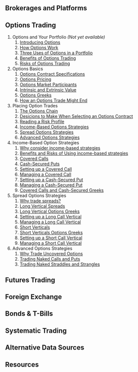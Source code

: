

## Brokerages and Platforms

## Options Trading

1. Options and Your Portfolio *(Not yet available)*
    1. [Introducing Options](options/md/1.1-introducingoptions.md)
    2. [How Options Work](options/md/1.2-howoptionswork.md)
    3. [Three Uses of Options in a Portfolio](options/md/1.3-threeusesofoptions.md)
    4. [Benefits of Options Trading](options/md/1.4-benefitsofoptionstrading.md)
    5. [Risks of Options Trading](options/md/1.5-riskofoptionstrading.md)
2. Options Basics
    1. [Options Contract Specifications](options/md/2.1-optionscontractspecifications.md)
    2. [Options Pricing](options/md/2.2-optionspricing.md)
    3. [Options Market Participants](options/md/2.3-optionsmarketparticipants.md)
    4. [Intrinsic and Extrinsic Value](options/md/2.4-intrinsicandextrinsicvalue.md)
    5. [Options Greeks](options/md/2.5-optionsgreeks.md)
    6. [How an Options Trade Might End](options/md/2.6-optionstradeending.md)
3. Placing Option Trades
    1. [The Options Chain](options/md/3.1-optionschain.md)
    2. [Desicions to Make When Selecting an Options Contract](options/md/3.2-decisionswhenselecting.md)
    3. [Reading a Risk Profile](options/md/3.3-readingriskprofiles.md)
    4. [Income-Based Options Strategies](options/md/3.4-incomebasedstrategies.md)
    5. [Spread Options Strategies](options/md/3.5-spreadoptionstrategies.md)
    6. [Advanced Options Strategies](options/md/3.6-advancedstrategies.md)
4. Income-Based Option Strategies
    1. [Why consider income-based strategies](options/md/4.1-incomebasedoverview.md)
    2. [Benefits and Risks of Using income-based strategies](options/md/4.2-incomebasedrisks.md)
    3. [Covered Calls](options/md/4.3-coveredcalls.md)
    4. [Cash-Secured Puts](options/md/4.4-cachsecuredputs.md)
    5. [Setting up a Covered Call](options/md/4.5-settingacoveredcall.md)
    6. [Managing a Covered Call](options/md/4.6-managingcoveredcall.md)
    7. [Setting up a Cash-Secured Put](options/md/4.7-settingacashsecuredput.md)
    8. [Managing a Cash-Secured Put](options/md/4.8-managingcashsecuredput.md)
    9. [Covered Calls and Cash-Secured Greeks](options/md/4.9-coveredcallsoptiongreeks.md)
5. Spread Options Strategies
    1. [Why trade spreads?](options/md/5.1-tradespreads.md)
    2. [Long Vertical Spreads](options/md/5.2-longverticalspreads.md)
    3. [Long Vertical Options Greeks](options/md/5.3-longverticalsgreeks.md)
    4. [Setting up a Long Call Vertical](options/md/5.4-settingupalongcallvertical.md)
    5. [Managing a Long Call Vertical](options/md/5.5-managingalongcallvertical.md)
    6. [Short Verticals](options/md/5.6-shortverticals.md)
    7. [Short Verticals Options Greeks](options/md/5.7-shortverticaloptionsgreeks.md)
    8. [Setting up a Short Call Vertical](options/md/5.8-settingupashortcallvertical.md)
    9. [Managing a Short Call Vertical](options/md/5.9-managingashortcallvertical.md)
6. Advanced Options Strategies
    1. [Why Trade Uncovered Options](options/md/6.0-whytradeuncoveredoptions.md)
    2. [Trading Naked Calls and Puts](options/md/6.1-tradingnakedcallsandputs.md)
    3. [Trading Naked Straddles and Strangles](options/md/6.2-tradingnakedstraddlesandstrangles.md)

## Futures Trading

## Foreign Exchange

## Bonds & T-Bills

## Systematic Trading

## Alternative Data Sources 

## Resources 
<!--stackedit_data:
eyJoaXN0b3J5IjpbLTE1MTYwMzcxNl19
-->
